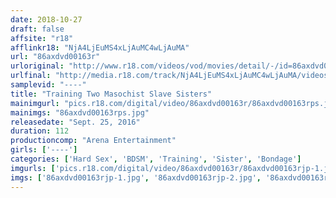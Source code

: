 ```yaml
---
date: 2018-10-27
draft: false
affsite: "r18"
afflinkr18: "NjA4LjEuMS4xLjAuMC4wLjAuMA"
url: "86axdvd00163r"
urloriginal: "http://www.r18.com/videos/vod/movies/detail/-/id=86axdvd00163r"
urlfinal: "http://media.r18.com/track/NjA4LjEuMS4xLjAuMC4wLjAuMA/videos/vod/movies/detail/-/id=86axdvd00163r"
samplevid: "----"
title: "Training Two Masochist Slave Sisters"
mainimgurl: "pics.r18.com/digital/video/86axdvd00163r/86axdvd00163rps.jpg"
mainimgs: "86axdvd00163rps.jpg"
releasedate: "Sept. 25, 2016"
duration: 112
productioncomp: "Arena Entertainment"
girls: ['----']
categories: ['Hard Sex', 'BDSM', 'Training', 'Sister', 'Bondage']
imgurls: ['pics.r18.com/digital/video/86axdvd00163r/86axdvd00163rjp-1.jpg', 'pics.r18.com/digital/video/86axdvd00163r/86axdvd00163rjp-2.jpg', 'pics.r18.com/digital/video/86axdvd00163r/86axdvd00163rjp-3.jpg', 'pics.r18.com/digital/video/86axdvd00163r/86axdvd00163rjp-4.jpg', 'pics.r18.com/digital/video/86axdvd00163r/86axdvd00163rjp-5.jpg', 'pics.r18.com/digital/video/86axdvd00163r/86axdvd00163rjp-6.jpg', 'pics.r18.com/digital/video/86axdvd00163r/86axdvd00163rjp-7.jpg', 'pics.r18.com/digital/video/86axdvd00163r/86axdvd00163rjp-8.jpg', 'pics.r18.com/digital/video/86axdvd00163r/86axdvd00163rjp-9.jpg', 'pics.r18.com/digital/video/86axdvd00163r/86axdvd00163rjp-10.jpg', 'pics.r18.com/digital/video/86axdvd00163r/86axdvd00163rjp-11.jpg', 'pics.r18.com/digital/video/86axdvd00163r/86axdvd00163rjp-12.jpg', 'pics.r18.com/digital/video/86axdvd00163r/86axdvd00163rjp-13.jpg', 'pics.r18.com/digital/video/86axdvd00163r/86axdvd00163rjp-14.jpg', 'pics.r18.com/digital/video/86axdvd00163r/86axdvd00163rjp-15.jpg', 'pics.r18.com/digital/video/86axdvd00163r/86axdvd00163rjp-16.jpg', 'pics.r18.com/digital/video/86axdvd00163r/86axdvd00163rjp-17.jpg', 'pics.r18.com/digital/video/86axdvd00163r/86axdvd00163rjp-18.jpg', 'pics.r18.com/digital/video/86axdvd00163r/86axdvd00163rjp-19.jpg', 'pics.r18.com/digital/video/86axdvd00163r/86axdvd00163rjp-20.jpg']
imgs: ['86axdvd00163rjp-1.jpg', '86axdvd00163rjp-2.jpg', '86axdvd00163rjp-3.jpg', '86axdvd00163rjp-4.jpg', '86axdvd00163rjp-5.jpg', '86axdvd00163rjp-6.jpg', '86axdvd00163rjp-7.jpg', '86axdvd00163rjp-8.jpg', '86axdvd00163rjp-9.jpg', '86axdvd00163rjp-10.jpg', '86axdvd00163rjp-11.jpg', '86axdvd00163rjp-12.jpg', '86axdvd00163rjp-13.jpg', '86axdvd00163rjp-14.jpg', '86axdvd00163rjp-15.jpg', '86axdvd00163rjp-16.jpg', '86axdvd00163rjp-17.jpg', '86axdvd00163rjp-18.jpg', '86axdvd00163rjp-19.jpg', '86axdvd00163rjp-20.jpg']
---
```

